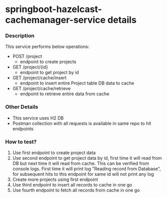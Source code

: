 # springboot-hazelcast-cachemanager-service details

### Description
This service performs below operations:

* POST /project
	- endpoint to create projects
* GET /project/{id}
	- endpoint to get project by id
* GET /project/cache/insert
	- endpoint to insert entire Project table DB data to cache
* GET /project/cache/retrieve
	- endpoint to retrieve entire data from cache
	
### Other Details

* This service uses H2 DB 
* Postman collection with all requests is available in same repo to hit endpoints 

### How to test?

1. Use first endpoint to create project data
2. Use second endpoint to get project data by id, first time it will read from DB but next time it will read from cache. This can be verified from console logs. First time it will print log "Reading record from Database", for subsequent hits to this endpoint for same id will not print any log
3. Create more projects using first endpoint
4. Use third endpoint to insert all records to cache in one go
5. Use fourth endpoint to fetch all records from cache in one go

### 	


